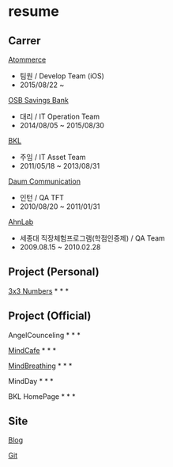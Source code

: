 # resume
## Carrer
[Atommerce](http://www.mindcafe.co.kr)
* 팀원 / Develop Team (iOS)
* 2015/08/22 ~

[OSB Savings Bank](https://www.osb.co.kr)
* 대리 / IT Operation Team
* 2014/08/05 ~ 2015/08/30

[BKL](http://bkl.co.kr)
* 주임 / IT Asset Team
* 2011/05/18 ~ 2013/08/31

[Daum Communication](http://daum.net)
* 인턴 / QA TFT
* 2010/08/20 ~ 2011/01/31

[AhnLab](https://www.ahnLab.com)
* 세종대 직장체험프로그램(학점인증제) / QA Team
* 2009.08.15 ~ 2010.02.28

## Project (Personal)
[3x3 Numbers](http://www.mindcafe.co.kr)
*
*
*

## Project (Official)
AngelCounceling
*
*
*

[MindCafe](http://www.mindcafe.co.kr)
*
*
*

[MindBreathing](http://www.mindcafe.co.kr)
*
*
*

MindDay
*
*
*

BKL HomePage
*
*
*

## Site
[Blog](http://www.mindcafe.co.kr)

[Git](http://www.mindcafe.co.kr)
